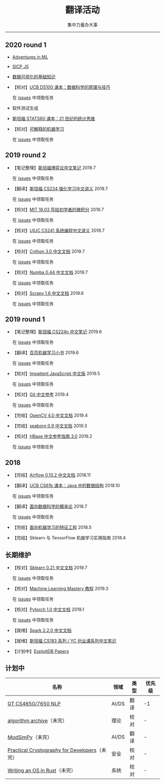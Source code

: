 <h1 align="center">翻译活动</h1>

<p align="center">集中力量办大事</p>

---

## 2020 round 1

+   [Adventures in ML](adventuresinmachinelearning.com)

+   [SICP JS](https://sicp.comp.nus.edu.sg/)

+   [数据可视化的基础知识](https://github.com/apachecn/found-data-vis-zh)

+   【校对】[UCB DS100 课本：数据科学的原理与技巧](https://github.com/apachecn/ds100-textbook-zh)

    在 [issues](https://github.com/apachecn/ds100-textbook-zh/issues/2) 中领取任务

+   软件测试生成

+   [斯坦福 STATS60 课本：21 世纪的统计思维](https://github.com/apachecn/stats-thinking-21-zh)

+   【校对】[可解释的机器学习](https://github.com/apachecn/interpretable-ml-book-zh)

    在 [issues](https://github.com/apachecn/interpretable-ml-book-zh/issues/1) 中领取任务

## 2019 round 2


+   【笔记整理】[斯坦福博弈论中文笔记](https://github.com/apachecn/stanford-game-theory-notes-zh) 2019.7
    
    在 [issues](https://github.com/apachecn/stanford-game-theory-notes-zh/issues/1) 中领取任务

+   【翻译】[斯坦福 CS234 强化学习中文讲义](https://github.com/apachecn/stanford-cs234-notes-zh) 2019.7
    
    在 [issues](https://github.com/apachecn/stanford-cs234-notes-zh/issues/1) 中领取任务

+   【校对】[MIT 18.03 写给初学者的微积分](https://github.com/apachecn/calc4b-zh) 2019.7
    
    在 [issues](https://github.com/apachecn/calc4b-zh/issues/1) 中领取任务

+   【校对】[UIUC CS241 系统编程中文讲义](https://github.com/apachecn/uiuc-cs241-notes-zh) 2019.7
    
    在 [issues](https://github.com/apachecn/uiuc-cs241-notes-zh/issues/1) 中领取任务
    
+   【校对】[Cython 3.0 中文文档](https://github.com/apachecn/cython-doc-zh) 2019.7
    
    在 [issues](https://github.com/apachecn/cython-doc-zh/issues/1) 中领取任务
    
+   【校对】[Numba 0.44 中文文档](https://github.com/apachecn/numba-doc-zh) 2019.7
    
    在 [issues](https://github.com/apachecn/numba-doc-zh/issues/1) 中领取任务

+   【校对】[Scrapy 1.6 中文文档](https://github.com/apachecn/scrapy-doc-zh) 2019.6
    
    在 [issues](https://github.com/apachecn/scrapy-doc-zh/issues/1) 中领取任务

## 2019 round 1

+   【笔记整理】[斯坦福 CS224n 中文笔记](https://github.com/apachecn/stanford-cs224n-notes-zh) 2019.6
    
    在 [issues](https://github.com/apachecn/stanford-cs224n-notes-zh/issues/1) 中领取任务

+   【翻译】[百页机器学习小书](https://github.com/apachecn/ml-book-100-zh) 2019.6
    
    在 [issues](https://github.com/apachecn/ml-book-100-zh/issues/1) 中领取任务

+   【校对】[Impatient JavaScript 中文版](https://github.com/apachecn/impatient-js-zh) 2019.5
    
    在 [issues](https://github.com/apachecn/impatient-js-zh/issues/1) 中领取任务

+   【校对】[Git 中文参考](https://github.com/apachecn/git-doc-zh) 2019.4
    
    在 [issues](https://github.com/apachecn/git-doc-zh/issues/1) 中领取任务

+   【完结】[OpenCV 4.0 中文文档](https://github.com/apachecn/opencv-doc-zh) 2019.4

+   【完结】[seaborn 0.9 中文文档](https://github.com/apachecn/seaborn-doc-zh) 2019.3

+   【校对】[HBase 中文参考指南 3.0](https://github.com/apachecn/hbase-doc-zh) 2019.2
    
    在 [issues](https://github.com/apachecn/hbase-doc-zh/issues/1) 中领取任务

## 2018

+   【完结】[Airflow 0.10.2 中文文档](https://github.com/apachecn/airflow-doc-zh) 2018.11

+   【翻译】[UCB CS61b 课本：Java 中的数据结构](https://github.com/apachecn/cs61b-textbook-zh) 2018.10
    
    在 [issues](https://github.com/apachecn/cs61b-textbook-zh/issues/1) 中领取任务

+   【翻译】[面向数据科学的概率论](https://github.com/apachecn/prob140-textbook-zh) 2018.7
    
    在 [issues](https://github.com/apachecn/prob140-textbook-zh/issues/2) 中领取任务

+   【完结】[面向机器学习的特征工程](https://github.com/apachecn/feature-engineering-for-ml-zh) 2018.5
+   【完结】Sklearn 与 TensorFlow 机器学习实用指南 2018.4

## 长期维护

+   【校对】[Sklearn 0.21 中文文档](https://github.com/apachecn/sklearn-doc-zh) 2019.7
    
    在 [issues](https://github.com/apachecn/sklearn-doc-zh/issues/352) 中领取任务

+   【校对】[Machine Learning Mastery 教程](https://github.com/apachecn/ml-mastery-zh) 2019.3
    
    在 [issues](https://github.com/apachecn/ml-mastery-zh/issues/1) 中领取任务

+   【校对】[Pytorch 1.0 中文文档](https://github.com/apachecn/pytorch-doc-zh) 2019.1
    
    在 [issues](https://github.com/apachecn/pytorch-doc-zh/issues/274) 中领取任务

+   【就绪】[Spark 2.2.0 中文文档](https://github.com/apachecn/spark-doc-zh)

+   【就绪】[斯坦福 CS183 系列 / YC 创业课系列中文笔记](https://github.com/apachecn/stanford-cs183-notes)

+   【计划中】[ExploitDB Papers](https://www.exploit-db.com/papers)

## **计划中**

| 名称 | 领域 | 类型 | 优先级 |
| --- | --- | --- | --- |
| [GT CS4650/7650 NLP](https://github.com/jacobeisenstein/gt-nlp-class) | AI/DS | 翻译 | -1 |
| [algorithm archive](https://github.com/algorithm-archivists/algorithm-archive)（未完） | 理论 | 校对 | - |
| [ModSimPy](https://github.com/AllenDowney/ModSimPy)（未完） | AI/DS | 翻译 | - |
| [Practical Cryptography for Developers](https://cryptobook.nakov.com/)（未完） | 安全 | 校对 | - |
| [Writing an OS in Rust](https://os.phil-opp.com/)（未完） | 系统 | 校对 | - |
